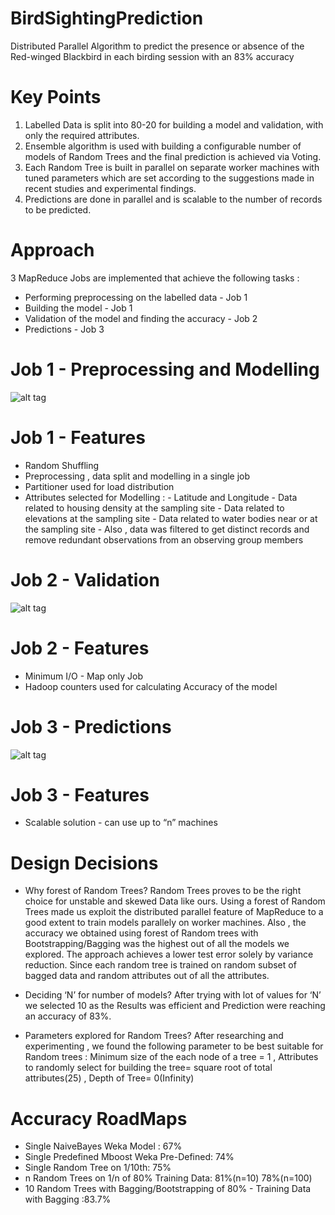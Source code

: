 # BirdSightingPrediction
Distributed Parallel Algorithm to predict the presence or absence of the Red-winged Blackbird in each birding session with an 83% accuracy

# Key Points
1. Labelled Data is split into 80-20 for building a model and validation, with only the required attributes.
2. Ensemble algorithm is used with building  a configurable number of models of Random Trees and the final prediction is achieved via Voting.
3. Each Random Tree is built in parallel on separate worker machines with tuned parameters which are set according to the suggestions made in recent studies and  experimental findings.
4. Predictions are done in parallel and is scalable to the number of  records to be predicted.

# Approach
3 MapReduce Jobs are implemented that achieve the following tasks :
- Performing preprocessing on the labelled data - Job 1
- Building the model - Job 1
- Validation of the model and finding the accuracy - Job 2
- Predictions - Job 3

# Job 1 - Preprocessing and Modelling
![alt tag](https://cloud.githubusercontent.com/assets/19328904/24132568/e8324fe6-0dcc-11e7-9417-91f9583cccf5.png)

# Job 1 - Features
- Random Shuffling
- Preprocessing , data split and modelling in a single job
- Partitioner used for load distribution
- Attributes selected for Modelling :
		- Latitude and Longitude
		- Data related to housing density at the sampling site
		- Data related to elevations at the sampling site
		- Data related to water bodies near or at the sampling site
		- Also , data was filtered to get distinct records and remove redundant observations from an observing group members

# Job 2 - Validation
![alt tag](https://cloud.githubusercontent.com/assets/19328904/24132569/e8398964-0dcc-11e7-8e38-8d4035102ad6.png)

# Job 2 - Features
- Minimum I/O - Map only Job
- Hadoop counters used for calculating Accuracy of the model

# Job 3 - Predictions
![alt tag](https://cloud.githubusercontent.com/assets/19328904/24132570/e83dac56-0dcc-11e7-9886-5eda0ee22e18.png)

# Job 3 - Features
- Scalable solution - can use up to “n” machines

# Design Decisions
- Why forest of Random Trees?
Random Trees proves to be the right choice for unstable and skewed Data like ours. Using a forest of Random Trees made us exploit the distributed parallel feature of MapReduce to a good extent to train models parallely on worker machines.
	Also , the accuracy we obtained using forest of Random trees with Bootstrapping/Bagging was the highest out of all the models we explored.
The approach achieves a lower test error solely by variance reduction. Since each random tree is trained on random subset of bagged data and random attributes out of all the attributes.

- Deciding ‘N’ for number of models?
After trying with lot of values for ‘N’ we selected 10 as the Results was efficient and Prediction were reaching an accuracy of 83%.

- Parameters explored for Random Trees?
After researching and experimenting , we found the following parameter to be best suitable for Random trees :
Minimum size of the each node of a tree = 1 ,
Attributes to randomly select for building the tree= square root of total attributes(25) ,
Depth of Tree= 0(Infinity)

# Accuracy RoadMaps

- Single NaiveBayes Weka Model : 67%
- Single Predefined Mboost Weka Pre-Defined: 74%
- Single Random Tree on 1/10th: 75%
- n Random Trees on 1/n  of 80% Training Data: 81%(n=10) 78%(n=100)
- 10 Random Trees with Bagging/Bootstrapping of 80% 
		- Training Data with Bagging :83.7%